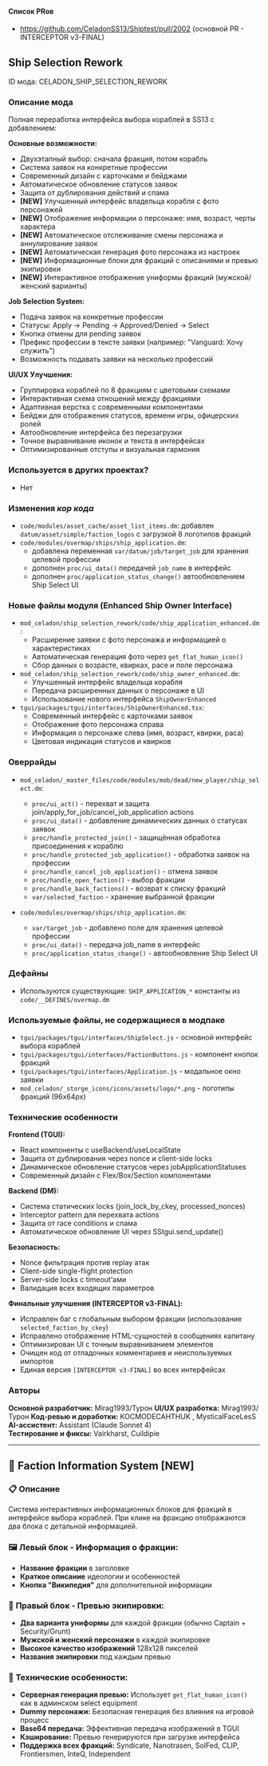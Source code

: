 #### Список PRов

- https://github.com/CeladonSS13/Shiptest/pull/2002 (основной PR - INTERCEPTOR v3-FINAL)

## Ship Selection Rework

ID мода: CELADON_SHIP_SELECTION_REWORK

### Описание мода

Полная переработка интерфейса выбора кораблей в SS13 с добавлением:

**Основные возможности:**
- Двухэтапный выбор: сначала фракция, потом корабль
- Система заявок на конкретные профессии 
- Современный дизайн с карточками и бейджами
- Автоматическое обновление статусов заявок
- Защита от дублирования действий и спама
- **[NEW]** Улучшенный интерфейс владельца корабля с фото персонажей
- **[NEW]** Отображение информации о персонаже: имя, возраст, черты характера
- **[NEW]** Автоматическое отслеживание смены персонажа и аннулирование заявок
- **[NEW]** Автоматическая генерация фото персонажа из настроек
- **[NEW]** Информационные блоки для фракций с описаниями и превью экипировки
- **[NEW]** Интерактивное отображение униформы фракций (мужской/женский варианты)

**Job Selection System:**
- Подача заявок на конкретные профессии
- Статусы: Apply → Pending → Approved/Denied → Select
- Кнопка отмены для pending заявок
- Префикс профессии в тексте заявки (например: "Vanguard: Хочу служить")
- Возможность подавать заявки на несколько профессий

**UI/UX Улучшения:**
- Группировка кораблей по 8 фракциям с цветовыми схемами
- Интерактивная схема отношений между фракциями
- Адаптивная верстка с современными компонентами
- Бейджи для отображения статусов, времени игры, офицерских ролей
- Автообновление интерфейса без перезагрузки
- Точное выравнивание иконок и текста в интерфейсах
- Оптимизированные отступы и визуальная гармония

### Используется в других проектах?
- Нет

### Изменения *кор кода*

- `code/modules/asset_cache/asset_list_items.dm`: добавлен `datum/asset/simple/faction_logos` с загрузкой 8 логотипов фракций
- `code/modules/overmap/ships/ship_application.dm`: 
  - добавлена переменная `var/datum/job/target_job` для хранения целевой профессии
  - дополнен `proc/ui_data()` передачей `job_name` в интерфейс
  - дополнен `proc/application_status_change()` автообновлением Ship Select UI

### Новые файлы модуля (Enhanced Ship Owner Interface)

- `mod_celadon/ship_selection_rework/code/ship_application_enhanced.dm`:
  - Расширение заявки с фото персонажа и информацией о характеристиках
  - Автоматическая генерация фото через `get_flat_human_icon()`
  - Сбор данных о возрасте, квирках, расе и поле персонажа
- `mod_celadon/ship_selection_rework/code/ship_owner_enhanced.dm`:
  - Улучшенный интерфейс владельца корабля
  - Передача расширенных данных о персонаже в UI
  - Использование нового интерфейса `ShipOwnerEnhanced`
- `tgui/packages/tgui/interfaces/ShipOwnerEnhanced.tsx`:
  - Современный интерфейс с карточками заявок
  - Отображение фото персонажа справа
  - Информация о персонаже слева (имя, возраст, квирки, раса)
  - Цветовая индикация статусов и квирков

### Оверрайды

- `mod_celadon/_master_files/code/modules/mob/dead/new_player/ship_select.dm`: 
  - `proc/ui_act()` - перехват и защита join/apply_for_job/cancel_job_application actions
  - `proc/ui_data()` - добавление динамических данных о статусах заявок
  - `proc/handle_protected_join()` - защищённая обработка присоединения к кораблю
  - `proc/handle_protected_job_application()` - обработка заявок на профессии
  - `proc/handle_cancel_job_application()` - отмена заявок
  - `proc/handle_open_faction()` - выбор фракции
  - `proc/handle_back_factions()` - возврат к списку фракций
  - `var/selected_faction` - хранение выбранной фракции

- `code/modules/overmap/ships/ship_application.dm`:
  - `var/target_job` - добавлено поле для хранения целевой профессии
  - `proc/ui_data()` - передача job_name в интерфейс
  - `proc/application_status_change()` - автообновление Ship Select UI

### Дефайны

- Используются существующие: `SHIP_APPLICATION_*` константы из `code/__DEFINES/overmap.dm`

### Используемые файлы, не содержащиеся в модпаке

- `tgui/packages/tgui/interfaces/ShipSelect.js` - основной интерфейс выбора кораблей
- `tgui/packages/tgui/interfaces/FactionButtons.js` - компонент кнопок фракций  
- `tgui/packages/tgui/interfaces/Application.js` - модальное окно заявки
- `mod_celadon/_storge_icons/icons/assets/logo/*.png` - логотипы фракций (96x64px)

### Технические особенности

**Frontend (TGUI):**
- React компоненты с useBackend/useLocalState
- Защита от дублирования через nonce и client-side locks
- Динамическое обновление статусов через jobApplicationStatuses
- Современный дизайн с Flex/Box/Section компонентами

**Backend (DM):**
- Система статических locks (join_lock_by_ckey, processed_nonces)
- Interceptor pattern для перехвата actions
- Защита от race conditions и спама
- Автоматическое обновление UI через SStgui.send_update()

**Безопасность:**
- Nonce фильтрация против replay атак  
- Client-side single-flight protection
- Server-side locks с timeout'ами
- Валидация всех входящих параметров

**Финальные улучшения (INTERCEPTOR v3-FINAL):**
- Исправлен баг с глобальным выбором фракции (использование `selected_faction_by_ckey`)
- Исправлено отображение HTML-сущностей в сообщениях капитану
- Оптимизирован UI с точным выравниванием элементов
- Очищен код от отладочных комментариев и неиспользуемых импортов
- Единая версия `[INTERCEPTOR v3-FINAL]` во всех интерфейсах

### Авторы

**Основной разработчик:**   Mirag1993/Турон
**UI/UX разработка:**   Mirag1993/Турон
**Код-ревью и доработки:** KOCMODECAHTHUK  , MysticalFaceLesS
**AI-ассистент:** Assistant (Claude Sonnet 4)  
**Тестирование и фиксы:** Vairkharst, Cuildipie

---

## 🎨 **Faction Information System [NEW]**

### 📋 **Описание**
Система интерактивных информационных блоков для фракций в интерфейсе выбора кораблей. При клике на фракцию отображаются два блока с детальной информацией.

### 🖼️ **Левый блок - Информация о фракции:**
- **Название фракции** в заголовке
- **Краткое описание** идеологии и особенностей
- **Кнопка "Википедия"** для дополнительной информации

### 👔 **Правый блок - Превью экипировки:**
- **Два варианта униформы** для каждой фракции (обычно Captain + Security/Grunt)
- **Мужской и женский персонажи** в каждой экипировке
- **Высокое качество изображений** 128x128 пикселей
- **Названия экипировки** под каждым превью

### 🔧 **Технические особенности:**
- **Серверная генерация превью:** Использует `get_flat_human_icon()` как в админском select equipment
- **Dummy персонажи:** Безопасная генерация без влияния на игровой процесс
- **Base64 передача:** Эффективная передача изображений в TGUI
- **Кэширование:** Превью генерируются при загрузке интерфейса
- **Поддержка всех фракций:** Syndicate, Nanotrasen, SolFed, CLIP, Frontiersmen, InteQ, Independent
